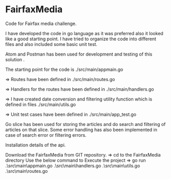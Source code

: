 # FairfaxMedia
Code for Fairfax media challenge.

I have developed the code in go language as it was preferred also it looked like a good starting point. I have tried
to organize the code into different files and also included some basic unit test.

Atom and Postman has been used for development and testing of this solution .

The starting point for the code is 
./src/main/appmain.go

=> Routes have been defined in
./src/main/routes.go

=> Handlers for the routes have been defined in
./src/main/handlers.go

=> I have created date conversion and filtering utility function which is defined in files
./src/main/utils.go

=> Unit test cases have been defined in
./src/main/app_test.go

Go slice has been used for storing the articles and do search and filtering of articles on that slice.
Some error handling has also been implemented in case of search error or filtering errors.

Installation details of the api.

Download the FairfaxMedia from GIT repository.
=> cd to the FairfaxMedia directory
Use the below command to Execute the project
=> go run .\src\main\appmain.go .\src\main\handlers.go .\src\main\utils.go .\src\main\routes.go

